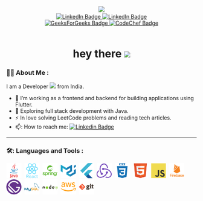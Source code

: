 <div id="header" align="center">
  <img src="https://media.giphy.com/media/v1.Y2lkPTc5MGI3NjExY2twZW1ibmdlamlqbmR2OGQwbWtzdHR3eDNjZXZrOXo2Y3l0OG40eSZlcD12MV9pbnRlcm5hbF9naWZfYnlfaWQmY3Q9cw/M9gbBd9nbDrOTu1Mqx/giphy.gif" width="100"/>
</div>

<div id="badges" align="center">
  <a href="https://www.linkedin.com/in/deepak-sharma-03oct2002/">
    <img src="https://img.shields.io/badge/LinkedIn-blue?style=for-the-badge&logo=linkedin&logoColor=white" alt="LinkedIn Badge"/>
  </a>
  <a href="https://leetcode.com/o3_1o/">
    <img src="https://img.shields.io/badge/LeetCode-black?style=for-the-badge&logo=leetcode&logoColor=white" alt="LinkedIn Badge"/>
  </a>
</div>
<div id="badges1" align="center">
  <a href="https://auth.geeksforgeeks.org/user/o3_1o">
    <img src="https://img.shields.io/badge/GeeksForGeeks-green?style=for-the-badge&logo=geeksforgeeks&logoColor=black" alt="GeeksForGeeks Badge"/>
  </a>
  <a href="https://www.codechef.com/users/medeepak0_0">
    <img src="https://img.shields.io/badge/CodeChef-brown?style=for-the-badge&logo=codechef&logoColor=white" alt="CodeChef Badge"/>
  </a>
</div>
<div align="center">
  <img src="https://komarev.com/ghpvc/?username=BOT-Deepak&style=flat-square&color=blue" alt=""/>
  <h1>
  hey there
  <img src="https://media.giphy.com/media/hvRJCLFzcasrR4ia7z/giphy.gif" width="30px"/>
</h1>
<!--   <img src="https://media.giphy.com/media/v1.Y2lkPTc5MGI3NjExMmJlZmlhNWo0NWR1c3c3MGs3cDZubGJjemdiYnhyOXV5bm83czhmdyZlcD12MV9pbnRlcm5hbF9naWZfYnlfaWQmY3Q9Zw/dWesBcTLavkZuG35MI/giphy.gif" width="600" height="300"/> -->
</div>

### 👨‍💻 About Me :
I am a Developer <img src="https://media.giphy.com/media/WUlplcMpOCEmTGBtBW/giphy.gif" width="30"> from India.

- :telescope: I’m working as a frontend and backend for building applications using Flutter.
- :seedling: Exploring full stack development with Java.
- :zap: In love solving LeetCode problems and reading tech articles.
- 📫: How to reach me: [![Linkedin Badge](https://img.shields.io/badge/-Deepak-blue?style=flat&logo=Linkedin&logoColor=white)](https://www.linkedin.com/in/deepak-sharma-03oct2002/)

---

### 🛠️: Languages and Tools :
<div>
  <img src="https://github.com/devicons/devicon/blob/master/icons/java/java-original-wordmark.svg" title="Java" alt="Java" width="40" height="40"/>&nbsp;
  <img src="https://github.com/devicons/devicon/blob/master/icons/react/react-original-wordmark.svg" title="React" alt="React" width="40" height="40"/>&nbsp;
  <img src="https://github.com/devicons/devicon/blob/master/icons/spring/spring-original-wordmark.svg" title="Spring" alt="Spring" width="40" height="40"/>&nbsp;
  <img src="https://github.com/devicons/devicon/blob/master/icons/materialui/materialui-original.svg" title="Material UI" alt="Material UI" width="40" height="40"/>&nbsp;
  <img src="https://github.com/devicons/devicon/blob/master/icons/flutter/flutter-original.svg" title="Flutter" alt="Flutter" width="40" height="40"/>&nbsp;
  <img src="https://github.com/devicons/devicon/blob/master/icons/redux/redux-original.svg" title="Redux" alt="Redux " width="40" height="40"/>&nbsp;
  <img src="https://github.com/devicons/devicon/blob/master/icons/css3/css3-plain-wordmark.svg"  title="CSS3" alt="CSS" width="40" height="40"/>&nbsp;
  <img src="https://github.com/devicons/devicon/blob/master/icons/html5/html5-original.svg" title="HTML5" alt="HTML" width="40" height="40"/>&nbsp;
  <img src="https://github.com/devicons/devicon/blob/master/icons/javascript/javascript-original.svg" title="JavaScript" alt="JavaScript" width="40" height="40"/>&nbsp;
  <img src="https://github.com/devicons/devicon/blob/master/icons/firebase/firebase-plain-wordmark.svg" title="Firebase" alt="Firebase" width="40" height="40"/>&nbsp;
  <img src="https://github.com/devicons/devicon/blob/master/icons/gatsby/gatsby-original.svg" title="Gatsby"  alt="Gatsby" width="40" height="40"/>&nbsp;
  <img src="https://github.com/devicons/devicon/blob/master/icons/mysql/mysql-original-wordmark.svg" title="MySQL"  alt="MySQL" width="40" height="40"/>&nbsp;
  <img src="https://github.com/devicons/devicon/blob/master/icons/nodejs/nodejs-original-wordmark.svg" title="NodeJS" alt="NodeJS" width="40" height="40"/>&nbsp;
  <img src="https://github.com/devicons/devicon/blob/master/icons/amazonwebservices/amazonwebservices-plain-wordmark.svg" title="AWS" alt="AWS" width="40" height="40"/>&nbsp;
  <img src="https://github.com/devicons/devicon/blob/master/icons/git/git-original-wordmark.svg" title="Git" **alt="Git" width="40" height="40"/>
</div>


